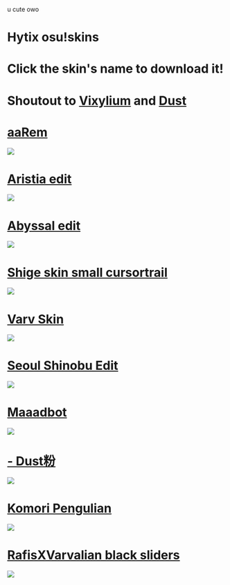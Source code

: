 u cute owo
# Hytix osu!skins

# Click the skin's name to download it!
# Shoutout to [Vixylium](https://osu.ppy.sh/users/12155780) and [Dust](https://twitter.com/Dust_btw)

# [aaRem](https://drive.google.com/file/d/1hCdLzCqbdNZFyK3ZV-4ixiYV4qj6RQ6u/view?usp=sharing)
![](https://osu.ppy.sh/ss/15718604/0a09)

# [Aristia edit](https://www.mediafire.com/file/fmmuq6020lb8sda/Aristia%28Edit%29+trail.osk/file)
![](https://skins.osuck.net/uploads/posts/2019-07/1561975230_screenshot5519.jpg)

# [Abyssal edit](https://drive.google.com/file/d/1ZqJ9_e28hMBGkRrcYGFdoJDfOE46DxFC/view?usp=sharing)
![](https://osu.ppy.sh/ss/15551052/941f)

# [Shige skin small cursortrail](https://shigeskinss.s-ul.eu/csrv6H29)
![](https://camo.githubusercontent.com/469749ae2e3e80defcc4fe99c89f592156bc4f4a/68747470733a2f2f692e696d6775722e636f6d2f524245776470712e706e67)

# [Varv Skin](https://skins.osuck.net/index.php?newsid=1194)
![](https://vixylium.s-ul.eu/uoFxjdWY)

# [Seoul Shinobu Edit](https://skins.osuck.net/index.php?newsid=374)
![](https://vixylium.s-ul.eu/49z5Mfq5)

# [Maaadbot](https://drive.google.com/uc?id=1F-gOHhM9kYpLcCI9auNMbauYHTQWMPrv&export=download)
![](https://osu.ppy.sh/ss/15559957/8746)

# [- Dust粉](https://drive.google.com/file/d/1pbIbHjFMbJQhBS-xowM2TziMtsmNVueo/view?usp=sharing)
![](https://cdn.discordapp.com/attachments/729804459315822613/730126673659559986/screenshot236.jpg)

# [Komori Pengulian](https://drive.google.com/file/d/12CERChzWeJhmcZrWmJ1TatE5M1XHsXY-/view)
![](https://skins.osuck.net/uploads/posts/2019-08/1565775659_screenshot6287.jpg)

# [RafisXVarvalian black sliders](https://drive.google.com/file/d/1gN_zBhlaXQIFBuOYval-dunJ5aLd1VrS/view)
![](https://osu.ppy.sh/ss/15188337/ce54)


